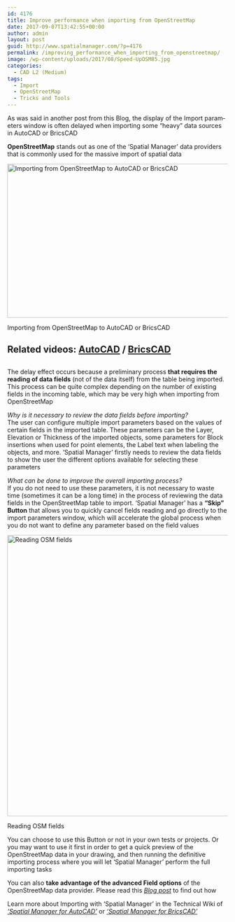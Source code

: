 ```yaml
---
id: 4176
title: Improve performance when importing from OpenStreetMap
date: 2017-09-07T13:42:55+00:00
author: admin
layout: post
guid: http://www.spatialmanager.com/?p=4176
permalink: /improving_performance_when_importing_from_openstreetmap/
image: /wp-content/uploads/2017/08/Speed-UpOSM85.jpg
categories:
  - CAD L2 (Medium)
tags:
  - Import
  - OpenStreetMap
  - Tricks and Tools
---
```

<p>
  <span lang="en"><span lang="en"><span lang="en" tabindex="-1">As was said in another post from this Blog, the display of the Import parameters window is often delayed when importing some &#8220;heavy&#8221; data sources in AutoCAD or BricsCAD</span></span></span><!--more-->
</p>

<p>
  <strong>OpenStreetMap</strong> stands out as one of the ‘Spatial Manager’ data providers that is commonly used for the massive import of spatial data
</p>

<div>
  <a href="http://www.spatialmanager.com/wp-content/uploads/2017/09/SPMImport-Frankfurt-OSM.jpg" target="_blank" rel="nofollow"><img src="http://www.spatialmanager.com/wp-content/uploads/2017/09/SPMImport-Frankfurt-OSM-300x169.jpg" alt="Importing from OpenStreetMap to AutoCAD or BricsCAD" width="625" height="352" srcset="http://www.spatialmanager.com/wp-content/uploads/2017/09/SPMImport-Frankfurt-OSM-300x169.jpg 300w, http://www.spatialmanager.com/wp-content/uploads/2017/09/SPMImport-Frankfurt-OSM-768x432.jpg 768w, http://www.spatialmanager.com/wp-content/uploads/2017/09/SPMImport-Frankfurt-OSM-624x351.jpg 624w, http://www.spatialmanager.com/wp-content/uploads/2017/09/SPMImport-Frankfurt-OSM.jpg 960w" sizes="(max-width: 625px) 100vw, 625px" /></a>
  
  <p>
    Importing from OpenStreetMap to AutoCAD or BricsCAD
  </p>
</div>

<h2>
</h2>

<h2>
  <strong>Related videos: </strong><span><a href="https://youtu.be/YulY1kTUdoo" target="_blank" rel="nofollow">AutoCAD</a> / <a href="https://youtu.be/L0mLhuFmTfc" target="_blank" rel="nofollow">BricsCAD</a></span>
</h2>

<h2>
</h2>

<p>
  The delay effect occurs because a preliminary process <strong>that requires the reading of data fields</strong> (not of the data itself) from the table being imported. This process can be quite complex depending on the number of existing fields in the incoming table, which may be very high when importing from OpenStreetMap
</p>

<p>
  <em>Why is it necessary to review the data fields before importing?</em><br /> The user can configure multiple import parameters based on the values of certain fields in the imported table. These parameters can be the Layer, Elevation or Thickness of the imported objects, some parameters for Block insertions when used for point elements, the Label text when labeling the objects, and more. &#8216;Spatial Manager&#8217; firstly needs to review the data fields to show the user the different options available for selecting these parameters
</p>

<p>
  <em>What can be done to improve the overall importing process?</em><br /> If you do not need to use these parameters, it is not necessary to waste time (sometimes it can be a long time) in the process of reviewing the data fields in the OpenStreetMap table to import. &#8216;Spatial Manager&#8217; has a <strong>“Skip” Button</strong> that allows you to quickly cancel fields reading and go directly to the import parameters window, which will accelerate the global process when you do not want to define any parameter based on the field values
</p>

<div>
  <a href="http://www.spatialmanager.com/wp-content/uploads/2017/09/Reading-fields-OSM-SPM.png" target="_blank" rel="nofollow"><img src="http://www.spatialmanager.com/wp-content/uploads/2017/09/Reading-fields-OSM-SPM.png" alt="Reading OSM fields" width="553" height="643" srcset="http://www.spatialmanager.com/wp-content/uploads/2017/09/Reading-fields-OSM-SPM.png 553w, http://www.spatialmanager.com/wp-content/uploads/2017/09/Reading-fields-OSM-SPM-258x300.png 258w" sizes="(max-width: 553px) 100vw, 553px" /></a>
  
  <p>
    Reading OSM fields
  </p>
</div>

<p>
  You can choose to use this Button or not in your own tests or projects. Or you may want to use it first in order to get a quick preview of the OpenStreetMap data in your drawing, and then running the definitive importing process where you will let &#8216;Spatial Manager&#8217; perform the full importing tasks
</p>

<p>
  You can also <strong>take advantage of the advanced Field options</strong> of the OpenStreetMap data provider. Please read this <a href="http://www.spatialmanager.com/little-known-options-when-importing-from-openstreetmap/" target="_blank" rel="nofollow"><em>Blog post</em></a> to find out how
</p>

<p>
  Learn more about Importing with &#8216;Spatial Manager&#8217; in the Technical Wiki of <em><a href="http://wiki.spatialmanager.com/index.php/Spatial_Manager%E2%84%A2_for_AutoCAD_-_FAQs:_Import" target="_blank" rel="nofollow">&#8216;Spatial Manager for AutoCAD&#8217;</a></em> or <em><a href="http://wiki.spatialmanager.com/index.php/Spatial_Manager%E2%84%A2_for_BricsCAD_-_FAQs:_Import" target="_blank" rel="nofollow">&#8216;Spatial Manager for BricsCAD&#8217;</a></em>
</p>